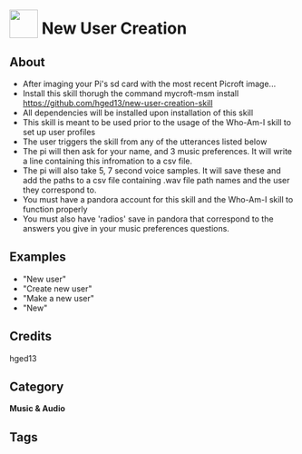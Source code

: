 # <img src="https://raw.githack.com/FortAwesome/Font-Awesome/master/svgs/solid/robot.svg" card_color="#22A7F0" width="50" height="50" style="vertical-align:bottom"/> New User Creation


## About
- After imaging your Pi's sd card with the most recent Picroft image...
- Install this skill thorugh the command mycroft-msm install https://github.com/hged13/new-user-creation-skill
- All dependencies will be installed upon installation of this skill
- This skill is meant to be used prior to the usage of the Who-Am-I skill to set up user profiles
- The user triggers the skill from any of the utterances listed below
- The pi will then ask for your name, and 3 music preferences. It will write a line containing this infromation to a csv file.
- The pi will also take 5, 7 second voice samples. It will save these and add the paths to a csv file containing .wav file path names and the user they correspond to. 
- You must have a pandora account for this skill and the Who-Am-I skill to function properly
- You must also have 'radios' save in pandora that correspond to the answers you give in your music preferences questions. 


## Examples
* "New user"
* "Create new user"
* "Make a new user"
* "New"

## Credits
hged13

## Category
**Music & Audio**

## Tags


